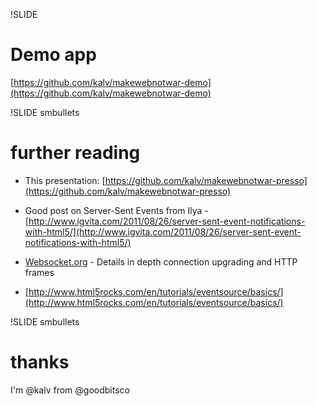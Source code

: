 !SLIDE
# Demo app
[https://github.com/kalv/makewebnotwar-demo](https://github.com/kalv/makewebnotwar-demo)

!SLIDE smbullets
# further reading

- This presentation: [https://github.com/kalv/makewebnotwar-presso](https://github.com/kalv/makewebnotwar-presso)

- Good post on Server-Sent Events from Ilya - [http://www.igvita.com/2011/08/26/server-sent-event-notifications-with-html5/](http://www.igvita.com/2011/08/26/server-sent-event-notifications-with-html5/)

- [Websocket.org](Websocket.org) - Details in depth connection upgrading and HTTP frames
- [http://www.html5rocks.com/en/tutorials/eventsource/basics/](http://www.html5rocks.com/en/tutorials/eventsource/basics/)

!SLIDE smbullets
# thanks

I'm @kalv from @goodbitsco